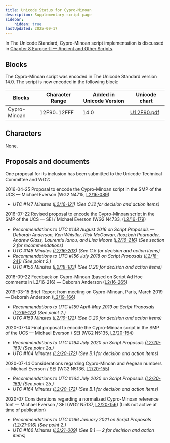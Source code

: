 ```yaml
---
title: Unicode Status for Cypro-Minoan
description: Supplementary script page
sidebar:
    hidden: true
lastUpdated: 2025-09-17
---
```


In The Unicode Standard, Cypro-Minoan script implementation is discussed in [Chapter 8 Europe-II — Ancient and Other Scripts](https://www.unicode.org/versions/latest/core-spec/chapter-8/#G39686).

## Blocks

The Cypro-Minoan script was encoded in The Unicode Standard version 14.0. The script is now encoded in the following block:

| Blocks | Character Range | Added in Unicode Version | Unicode chart |
| ------ | --------------- | ------------------------ | ------------- |
| Cypro-Minoan | 12F90..12FFF | 14.0 | [U12F90.pdf](http://www.unicode.org/charts/PDF/U12F90.pdf) |

## Characters

None.

## Proposals and documents

One proposal for its inclusion has been submitted to the Unicode Technical Committee and WG2:

2016-04-25 Proposal to encode the Cypro-Minoan script in the SMP of the UCS — Michael Everson (WG2 N4715, [L2/16-089](http://www.unicode.org/cgi-bin/GetMatchingDocs.pl?L2/16-089))
- _UTC #147 Minutes ([L2/16-121](http://www.unicode.org/cgi-bin/GetMatchingDocs.pl?L2/16-121)) (See C.12 for decision and action items)_

2016-07-22 Revised proposal to encode the Cypro-Minoan script in the SMP of the UCS — SEI / Michael Everson (WG2 N4733, ([L2/16-179](http://www.unicode.org/cgi-bin/GetMatchingDocs.pl?L2/16-179))
- _Recommendations to UTC #148 August 2016 on Script Proposals — Deborah Anderson, Ken Whistler, Rick McGowan, Roozbeh Pournader, Andrew Glass, Laurentiu Iancu, and Lisa Moore ([L2/16-216](http://www.unicode.org/cgi-bin/GetMatchingDocs.pl?L2/16-216)) (See section 2 for recommendations)_
- _UTC #148 Minutes ([L2/16-203](http://www.unicode.org/cgi-bin/GetMatchingDocs.pl?L2/16-203)) (See C.5 for decision and action items)_
- _Recommendations to UTC #156 July 2018 on Script Proposals ([L2/18-241](http://www.unicode.org/L2/L2018/18241-script-ad-hoc.pdf)) (See point 2.)_
- _UTC #156 Minutes ([L2/18-183](http://www.unicode.org/L2/L2018/18183.htm)) (See C.20 for decision and action items)_

2016-09-22 Feedback on Cypro-Minoan (based on Script Ad Hoc comments in L2/16-216) — Deborah Anderson ([L2/16-265](http://www.unicode.org/cgi-bin/GetMatchingDocs.pl?L2/16-265))

2019-03-15 Brief Report from meeting on Cypro-Minoan, Paris, March 2019 — Deborah Anderson ([L2/19-166](http://www.unicode.org/cgi-bin/GetMatchingDocs.pl?L2/19-166))
- _Recommendations to UTC #159 April-May 2019 on Script Proposals ([L2/19-173](http://www.unicode.org/L2/L2019/19173-script-adhoc-recs.pdf)) (See point 2.)_
- _UTC #159 Minutes ([L2/19-122](http://www.unicode.org/L2/L2019/19122.htm)) (See C.20 for decision and action items)_

2020-07-14 Final proposal to encode the Cypro-Minoan script in the SMP of the UCS — Michael Everson / SEI    (WG2 N5135, [L2/20-154](http://www.unicode.org/cgi-bin/GetMatchingDocs.pl?L2/20-154))
- _Recommendations to UTC #164 July 2020 on Script Proposals ([L2/20-169](https://www.unicode.org/L2/L2020/20169-script-adhoc-rept.pdf)) (See point 2a.)_
- _UTC #164 Minutes ([L2/20-172](https://www.unicode.org/L2/L2020/20172.htm)) (See B.1 for decision and action items)_

2020-07-14 Considerations regarding Cypro-Minoan and Aegean numbers — Michael Everson / SEI    (WG2 N5136, [L2/20-155](http://www.unicode.org/cgi-bin/GetMatchingDocs.pl?L2/20-155))
- _Recommendations to UTC #164 July 2020 on Script Proposals ([L2/20-169](https://www.unicode.org/L2/L2020/20169-script-adhoc-rept.pdf)) (See point 2b.)_
- _UTC #164 Minutes ([L2/20-172](https://www.unicode.org/L2/L2020/20172.htm)) (See B.1 for decision and action items)_

2020-07 Considerations regarding a normalized Cypro-Minoan reference font — Michael Everson / SEI (WG2 N5137, [L2/20-156](http://www.unicode.org/cgi-bin/GetMatchingDocs.pl?L2/20-156)) (Link not active at time of publication)
- _Recommendations to UTC #166 January 2021 on Script Proposals ([L2/21-016](https://www.unicode.org/L2/L2021/21016r-script-adhoc-rept.pdf)) (See point 2.)_
- _UTC #166 Minutes ([L2/21-009](https://www.unicode.org/L2/L2021/21009.htm)) (See B.1 — 2 for decision and action items)_
